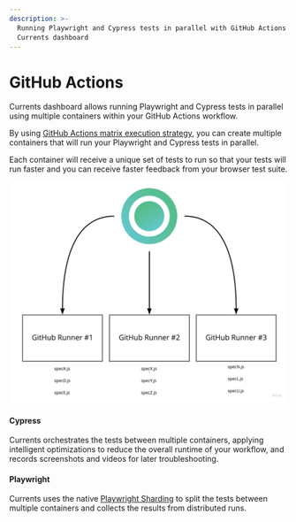 ```yaml
---
description: >-
  Running Playwright and Cypress tests in parallel with GitHub Actions and
  Currents dashboard
---
```


# GitHub Actions

Currents dashboard allows running Playwright and Cypress tests in parallel using multiple containers within your GitHub Actions workflow.

By using [GitHub Actions matrix execution strategy](https://docs.github.com/en/actions/using-workflows/workflow-syntax-for-github-actions#jobsjob\_idstrategymatrix), you can create multiple containers that will run your Playwright and Cypress tests in parallel.

Each container will receive a unique set of tests to run so that your tests will run faster and you can receive faster feedback from your browser test suite.

![Tests Parallelization with Github Actions](<../../.gitbook/assets/Cypress-Parallelization-github-actions (1).jpg>)

#### **Cypress**

Currents orchestrates the tests between multiple containers, applying intelligent optimizations to reduce the overall runtime of your workflow, and records screenshots and videos for later troubleshooting.

#### **Playwright**

Currents uses the native [Playwright Sharding](https://playwright.dev/docs/test-sharding) to split the tests between multiple containers and collects the results from distributed runs.
